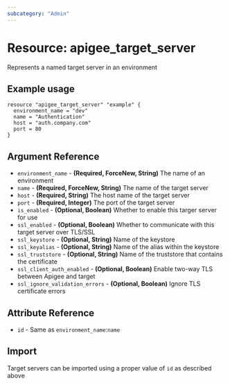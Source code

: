 ```yaml
---
subcategory: "Admin"
---
```

# Resource: apigee_target_server
Represents a named target server in an environment
## Example usage
```hcl
resource "apigee_target_server" "example" {
  environment_name = "dev"
  name = "Authentication"
  host = "auth.company.com"
  port = 80
}
```
## Argument Reference
* `environment_name` - **(Required, ForceNew, String)** The name of an environment
* `name` - **(Required, ForceNew, String)** The name of the target server
* `host` - **(Required, String)** The host name of the target server 
* `port` - **(Required, Integer)** The port of the target server
* `is_enabled` - **(Optional, Boolean)** Whether to enable this targer server for use
* `ssl_enabled` - **(Optional, Boolean)** Whether to communicate with this target server over TLS/SSL
* `ssl_keystore` - **(Optional, String)** Name of the keystore
* `ssl_keyalias` - **(Optional, String)** Name of the alias within the keystore
* `ssl_truststore` - **(Optional, String)** Name of the truststore that contains the certificate
* `ssl_client_auth_enabled` - **(Optional, Boolean)** Enable two-way TLS between Apigee and target
* `ssl_ignore_validation_errors` - **(Optional, Boolean)** Ignore TLS certificate errors
## Attribute Reference
* `id` - Same as `environment_name`:`name`
## Import
Target servers can be imported using a proper value of `id` as described above
